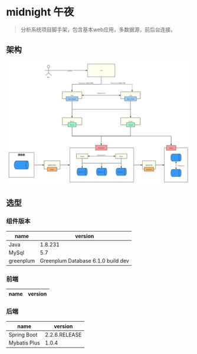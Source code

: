 # midnight 午夜

> 分析系统项目脚手架，包含基本web应用，多数据源，前后台连接。

## 架构

![architecture](./images/architecture.png)

## 选型

### 组件版本

|name|version|
|-|-|
|Java|1.8.231|
|MySql|5.7|
|greenplum|Greenplum Database 6.1.0 build dev|


### 前端

|name|version|
|-|-|

### 后端

|name|version|
|-|-|
|Spring Boot|2.2.6.RELEASE|
|Mybatis Plus|1.0.4|